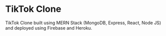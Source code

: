 # TikTok Clone

TikTok Clone built using MERN Stack (MongoDB, Express, React, Node JS) and deployed using Firebase and Heroku.

